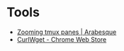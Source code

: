 # Tools

* [Zooming tmux panes \| Arabesque](https://sanctum.geek.nz/arabesque/zooming-tmux-panes/)
* [CurlWget - Chrome Web Store](https://chrome.google.com/webstore/detail/curlwget/jmocjfidanebdlinpbcdkcmgdifblncg)

